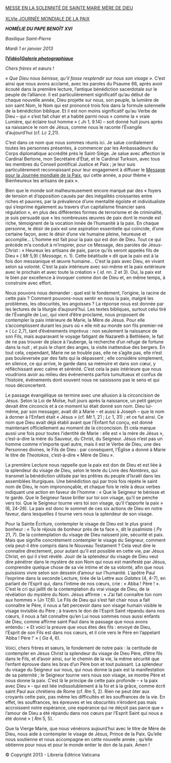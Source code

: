 [MESSE EN LA SOLENNITÉ DE SAINTE MARIE MÈRE DE DIEU \
\
XLVIe JOURNÉE MONDIALE DE LA PAIX](http://www.vatican.va/news_services/liturgy/libretti/2013/20130101.pdf)

***HOMÉLIE DU PAPE BENOÎT XVI***

*Basilique Saint-Pierre*

*Mardi 1* *er* *janvier 2013*

**[****[Vidéo](http://player.rv.va/vaticanplayer.asp?language=it&tic=VA_B2RW18ID)****]*****[Galerie photographique](http://www.photogallery.va/content/photogallery/fr/1gennaio2013.html)***

*Chers frères et sœurs !*

*« Que Dieu nous bénisse, qu’il fasse resplendir sur nous son visage ».* C’est ainsi que nous avons acclamé, avec les paroles du Psaume 66, après avoir écouté dans la première lecture, l’antique bénédiction sacerdotale sur le peuple de l’alliance. Il est particulièrement significatif qu’au début de chaque nouvelle année, Dieu projette sur nous, son peuple, la lumière de son saint Nom, le Nom qui est prononcé trois fois dans la formule solennelle de la bénédiction biblique. Et il est non moins significatif qu’au Verbe de Dieu – qui « s’est fait chair et a habité parmi nous » comme la « vraie Lumière, qui éclaire tout homme » ( *Jn* 1, 9.14) – soit donné huit jours après sa naissance le nom de Jésus, comme nous le raconte l’Évangile d’aujourd’hui (cf. *Lc* 2,21).

C’est dans ce nom que nous sommes réunis ici. Je salue cordialement toutes les personnes présentes, à commencer par les Ambassadeurs du Corps diplomatique accrédité près le Saint-Siège. Je salue avec affection le Cardinal Bertone, mon Secrétaire d’État, et le Cardinal Turkson, avec tous les membres du Conseil pontifical Justice et Paix ; je leur suis particulièrement reconnaissant pour leur engagement à diffuser le [Message pour la Journée mondiale de la Paix](/content/benedict-xvi/fr/messages/peace/documents/hf_ben-xvi_mes_20121208_xlvi-world-day-peace.html), qui cette année, a pour thème « Bienheureux les artisans de paix ».

Bien que le monde soit malheureusement encore marqué par des « foyers de tension et d’opposition causés par des inégalités croissantes entre riches et pauvres, par la prévalence d’une mentalité égoïste et individualiste qui s’exprime également au travers d’un capitalisme financier sans régulation », en plus des différentes formes de terrorisme et de criminalité, je suis persuadé que « les nombreuses œuvres de paix dont le monde est riche, témoignent de la vocation innée de l’humanité à la paix. En chaque personne, le désir de paix est une aspiration essentielle qui coïncide, d’une certaine façon, avec le désir d’une vie humaine pleine, heureuse et accomplie… L’homme est fait pour la paix qui est don de Dieu. Tout ce qui précède m’a conduit à m’inspirer, pour ce Message, des paroles de Jésus-Christ : « Heureux les artisans de paix, parce qu’ils seront appelés fils de Dieu » ( *Mt* 5,9) ( *Message*, n. 1). Cette béatitude « dit que la paix est à la fois don messianique et œuvre humaine… C’est la paix avec Dieu, en vivant selon sa volonté. C’est la paix intérieure avec soi-même et la paix extérieure avec le prochain et avec toute la création » ( *id.* nn. 2 et 3). Oui, la paix est le bien par excellence à invoquer comme don de Dieu et, en même temps, à construire avec effort.

Nous pouvons nous demander : quel est le fondement, l’origine, la racine de cette paix ? Comment pouvons-nous sentir en nous la paix, malgré les problèmes, les obscurités, les angoisses ? La réponse nous est donnée par les lectures de la liturgie d’aujourd’hui. Les textes bibliques, surtout celui tiré de l’Évangile de Luc, qui vient d’être proclamé, nous proposent de contempler la paix intérieure de Marie, la Mère de Jésus. Pour elle s’accomplissent durant les jours où « elle mit au monde son fils premier-né » ( *Lc* 2,7), tant d’événements imprévus : non seulement la naissance de son Fils, mais auparavant le voyage fatigant de Nazareth à Bethléem, le fait de ne pas trouver de place à l’auberge, la recherche d’un refuge de fortune dans la nuit ; et puis le chant des anges, la visite inattendue des bergers. En tout cela, cependant, Marie ne se trouble pas, elle ne s’agite pas, elle n’est pas bouleversée par des faits qui la dépassent ; elle considère simplement, en silence, ce qui arrive, le garde dans sa mémoire et dans son cœur, y réfléchissant avec calme et sérénité. C’est cela la paix intérieure que nous voudrions avoir au milieu des événements parfois tumultueux et confus de l’histoire, événements dont souvent nous ne saisissons pas le sens et qui nous déconcertent.

Le passage évangélique se termine avec une allusion à la circoncision de Jésus. Selon la Loi de Moïse, huit jours après la naissance, un petit garçon devait être circoncis et à ce moment lui était donné son nom. Dieu lui-même, par son messager, avait dit à Marie – et aussi à Joseph – que le nom à donner à l’Enfant était « Jésus » (cf. *Mt* 1, 21 ; *Lc* 1, 31) ; et ce fut ainsi. Ce nom que Dieu avait déjà établi avant que l’Enfant fut conçu, est donné maintenant officiellement au moment de la circoncision. Et cela marque aussi une fois pour toutes l’identité de Marie : elle est « la mère de Jésus », c’est-à-dire la mère du Sauveur, du Christ, du Seigneur. Jésus n’est pas un homme comme n’importe quel autre, mais il est le Verbe de Dieu, une des Personnes divines, le Fils de Dieu : par conséquent, l’Église a donné à Marie le titre de *Theotokos*, c’est-à-dire « Mère de Dieu ».

La première Lecture nous rappelle que la paix est don de Dieu et est liée à la splendeur du visage de Dieu, selon le texte du Livre des *Nombres*, qui transmet la bénédiction utilisée par les prêtres du peuple d’Israël dans les assemblées liturgiques. Une bénédiction qui par trois fois répète le saint nom de Dieu, le nom imprononçable, et chaque fois le relie à deux verbes indiquant une action en faveur de l’homme : « Que le Seigneur te bénisse et te garde. Que le Seigneur fasse briller sur toi son visage, qu’il se penche vers toi. Que le Seigneur tourne vers toi son visage, qu’il t’apporte la paix » (6, 24-26). La paix est donc le sommet de ces six actions de Dieu en notre faveur, dans lesquelles il tourne vers nous la splendeur de son visage.

Pour la Sainte Écriture, contempler le visage de Dieu est le plus grand bonheur : « Tu le réjouis de bonheur près de ta face », dit le psalmiste ( *Ps* 21, 7). De la contemplation du visage de Dieu naissent joie, sécurité et paix. Mais que signifie concrètement contempler le visage du Seigneur, comment cela peut-il être compris dans le Nouveau Testament ? Cela veut dire le connaitre directement, pour autant qu’il est possible en cette vie, par Jésus Christ, en qui il s’est révélé. Jouir de la splendeur du visage de Dieu veut dire pénétrer dans le mystère de son Nom qui nous est manifesté par Jésus, comprendre quelque chose de sa vie intime et de sa volonté, afin que nous puissions vivre selon son dessein d’amour sur l’humanité. L’apôtre Paul l’exprime dans la seconde Lecture, tirée de la Lettre aux *Galates* (4, 4-7), en parlant de l’Esprit qui, dans l’intime de nos cœurs, crie : « Abba ! Père ! ». C’est le cri qui jaillit de la contemplation du vrai visage de Dieu, de la révélation du mystère du Nom. Jésus affirme : « J’ai fait connaître ton nom aux hommes » (Jn 17,6). Le Fils de Dieu qui s’est fait chair nous a fait connaître le Père, il nous a fait percevoir dans son visage humain visible le visage invisible du Père ; à travers le don de l’Esprit Saint répandu dans nos cœurs, il nous a fait connaître qu’en Lui nous sommes nous aussi enfants de Dieu, comme affirme saint Paul dans le passage que nous avons entendu : « Et voici la preuve que vous êtes des fils : envoyé de Dieu, l’Esprit de son Fils est dans nos cœurs, et il crie vers le Père en l’appelant ’Abba ! Père !’ » ( *Ga* 4, 6).

Voici, chers frères et sœurs, le fondement de notre paix : la certitude de contempler en Jésus Christ la splendeur du visage de Dieu Père, d’être fils dans le Fils, et d’avoir ainsi, sur le chemin de la vie, la même sécurité que l’enfant éprouve dans les bras d’un Père bon et tout puissant. La splendeur du visage du Seigneur sur nous, qui nous donne la paix est la manifestation de sa paternité ; le Seigneur tourne vers nous son visage, se montre Père et nous donne la paix. C’est là le principe de cette paix profonde – « la paix avec Dieu » ‑ qui est liée indissolublement à la foi et à la grâce, comme écrit saint Paul aux chrétiens de Rome (cf. *Rm* 5, 2). Rien ne peut ôter aux croyants cette paix, pas même les difficultés et les souffrances de la vie. En effet, les souffrances, les épreuves et les obscurités n’érodent pas mais accroissent notre espérance, une espérance qui ne déçoit pas parce que « l’amour de Dieu a été répandu dans nos cœurs par l’Esprit Saint qui nous a été donné » ( *Rm* 5, 5).

Que la Vierge Marie, que nous vénérons aujourd’hui avec le titre de Mère de Dieu, nous aide à contempler le visage de Jésus, Prince de la Paix. Qu’elle nous soutienne et nous accompagne en cette nouvelle année ; qu’elle obtienne pour nous et pour le monde entier le don de la paix. Amen !

© Copyright 2013 - Libreria Editrice Vaticana